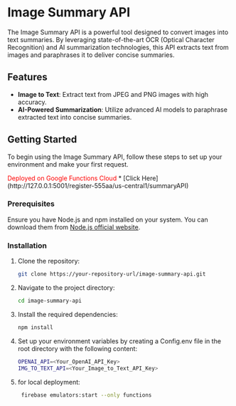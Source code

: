 # Image Summary API

The Image Summary API is a powerful tool designed to convert images into text summaries. By leveraging state-of-the-art OCR (Optical Character Recognition) and AI summarization technologies, this API extracts text from images and paraphrases it to deliver concise summaries.

## Features

- **Image to Text**: Extract text from JPEG and PNG images with high accuracy.
- **AI-Powered Summarization**: Utilize advanced AI models to paraphrase extracted text into concise summaries.

## Getting Started

To begin using the Image Summary API, follow these steps to set up your environment and make your first request.


<span style="color:red">
Deployed on Google Functions Cloud 
</span>
* [Click Here](http://127.0.0.1:5001/register-555aa/us-central1/summaryAPI)

### Prerequisites

Ensure you have Node.js and npm installed on your system. You can download them from [Node.js official website](https://nodejs.org/).

### Installation

1. Clone the repository:

   ```bash
   git clone https://your-repository-url/image-summary-api.git

3. Navigate to the project directory:

   ```bash
   cd image-summary-api

5. Install the required dependencies:

   ```bash
   npm install

7. Set up your environment variables by creating a Config.env file in the root directory with the following content:

   ```bash
   OPENAI_API=<Your_OpenAI_API_Key>
   IMG_TO_TEXT_API=<Your_Image_to_Text_API_Key>

9. for local deployment:

   ```bash
    firebase emulators:start --only functions
